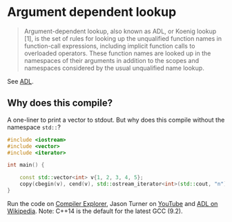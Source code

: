 # Argument dependent lookup

> Argument-dependent lookup, also known as ADL, or Koenig lookup [1], is the
> set of rules for looking up the unqualified function names in function-call
> expressions, including implicit function calls to overloaded operators. These
> function names are looked up in the namespaces of their arguments in addition
> to the scopes and namespaces considered by the usual unqualified name lookup.

See [ADL](https://en.cppreference.com/w/cpp/language/adl).

## Why does this compile?
A one-liner to print a vector to stdout. But why does this compile without the
namespace `std::`?

```cpp
#include <iostream>
#include <vector>
#include <iterator>

int main() {

    const std::vector<int> v{1, 2, 3, 4, 5};
    copy(cbegin(v), cend(v), std::ostream_iterator<int>(std::cout, "n"));
}
```

Run the code on [Compiler Explorer](https://godbolt.org/z/CiWd6v), Jason Turner
on [YouTube](https://www.youtube.com/watch?v=agS-h_eaLj8&edufilter=NULL) and
[ADL on
Wikipedia](https://en.wikipedia.org/wiki/Argument-dependent_name_lookup). Note:
C++14 is the default for the latest GCC (9.2).

